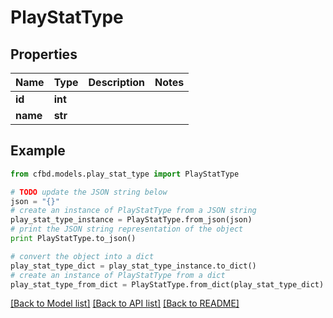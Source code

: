 # PlayStatType


## Properties
Name | Type | Description | Notes
------------ | ------------- | ------------- | -------------
**id** | **int** |  | 
**name** | **str** |  | 

## Example

```python
from cfbd.models.play_stat_type import PlayStatType

# TODO update the JSON string below
json = "{}"
# create an instance of PlayStatType from a JSON string
play_stat_type_instance = PlayStatType.from_json(json)
# print the JSON string representation of the object
print PlayStatType.to_json()

# convert the object into a dict
play_stat_type_dict = play_stat_type_instance.to_dict()
# create an instance of PlayStatType from a dict
play_stat_type_from_dict = PlayStatType.from_dict(play_stat_type_dict)
```
[[Back to Model list]](../README.md#documentation-for-models) [[Back to API list]](../README.md#documentation-for-api-endpoints) [[Back to README]](../README.md)


